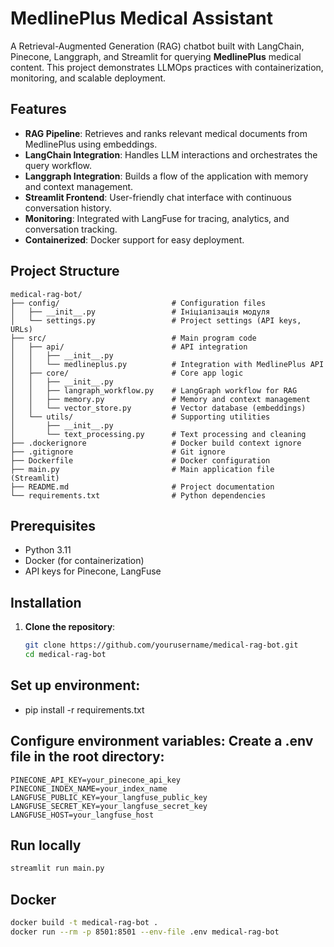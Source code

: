 # MedlinePlus Medical Assistant

A Retrieval-Augmented Generation (RAG) chatbot built with LangChain, Pinecone, Langgraph, and Streamlit for querying **MedlinePlus** medical content. This project demonstrates LLMOps practices with containerization, monitoring, and scalable deployment.

## Features

- **RAG Pipeline**: Retrieves and ranks relevant medical documents from MedlinePlus using embeddings.
- **LangChain Integration**: Handles LLM interactions and orchestrates the query workflow.
- **Langgraph Integration**: Builds a flow of the application with memory and context management.
- **Streamlit Frontend**: User-friendly chat interface with continuous conversation history.
- **Monitoring**: Integrated with LangFuse for tracing, analytics, and conversation tracking.
- **Containerized**: Docker support for easy deployment.

## Project Structure

```
medical-rag-bot/
├── config/                         # Configuration files
│   ├── __init__.py                 # Ініціалізація модуля
│   └── settings.py                 # Project settings (API keys, URLs)
├── src/                            # Main program code
│   ├── api/                        # API integration
│   │   ├── __init__.py
│   │   └── medlineplus.py          # Integration with MedlinePlus API
│   ├── core/                       # Core app logic
│   │   ├── __init__.py
│   │   ├── langraph_workflow.py    # LangGraph workflow for RAG
│   │   ├── memory.py               # Memory and context management
│   │   └── vector_store.py         # Vector database (embeddings)
│   └── utils/                      # Supporting utilities
│       ├── __init__.py
│       └── text_processing.py      # Text processing and cleaning
├── .dockerignore                   # Docker build context ignore
├── .gitignore                      # Git ignore
├── Dockerfile                      # Docker configuration
├── main.py                         # Main application file (Streamlit)
├── README.md                       # Project documentation
└── requirements.txt                # Python dependencies
```



## Prerequisites

- Python 3.11
- Docker (for containerization)
- API keys for Pinecone, LangFuse

## Installation

1. **Clone the repository**:
   ```bash
   git clone https://github.com/yourusername/medical-rag-bot.git
   cd medical-rag-bot

## Set up environment:

- pip install -r requirements.txt


## Configure environment variables: Create a .env file in the root directory:

```
PINECONE_API_KEY=your_pinecone_api_key
PINECONE_INDEX_NAME=your_index_name
LANGFUSE_PUBLIC_KEY=your_langfuse_public_key
LANGFUSE_SECRET_KEY=your_langfuse_secret_key
LANGFUSE_HOST=your_langfuse_host
```

## Run locally

```bash
streamlit run main.py
```

## Docker

```bash
docker build -t medical-rag-bot .
docker run --rm -p 8501:8501 --env-file .env medical-rag-bot
```




